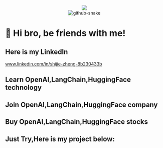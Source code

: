 <div align="center">
  <!-- dynamic typing effect  -->
    <!-- knock code pictures    -->
  <img src="https://cdn.jsdelivr.net/gh/sun0225SUN/sun0225SUN/assets/images/coding.gif" /><br>
  <div align="center">
    <picture>
      <source media="(prefers-color-scheme: dark)" srcset="https://cdn.jsdelivr.net/gh/sun0225SUN/sun0225SUN/profile-snake-contrib/github-contribution-grid-snake-dark.svg" />
      <source media="(prefers-color-scheme: light)" srcset="https://cdn.jsdelivr.net/gh/sun0225SUN/sun0225SUN/profile-snake-contrib/github-contribution-grid-snake.svg" />
      <img alt="github-snake" src="https://cdn.jsdelivr.net/gh/sun0225SUN/sun0225SUN/profile-snake-contrib/github-contribution-grid-snake-dark.svg" />
    </picture>
  </div>




<!-- Snake Code Contribution Map  -->




</div>

#  🙋 Hi bro, be friends with me!
## Here is my LinkedIn
www.linkedin.com/in/shijie-zheng-8b230433b
## Learn OpenAI,LangChain,HuggingFace technology
## Join OpenAI,LangChain,HuggingFace company
## Buy OpenAI,LangChain,HuggingFace stocks
## Just Try,Here is my project below:






















